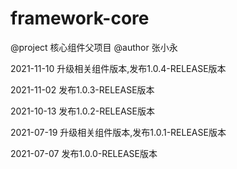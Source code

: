 # framework-core

@project 核心组件父项目
@author 张小永


2021-11-10 升级相关组件版本,发布1.0.4-RELEASE版本

2021-11-02 发布1.0.3-RELEASE版本

2021-10-13 发布1.0.2-RELEASE版本

2021-07-19 升级相关组件版本,发布1.0.1-RELEASE版本

2021-07-07 发布1.0.0-RELEASE版本